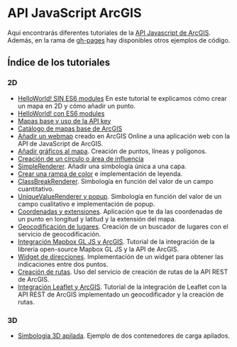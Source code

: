 # API JavaScript ArcGIS

Aquí encontrarás diferentes tutoriales de la [API Javascript de ArcGIS](https://developers.arcgis.com/javascript/). Además, en la rama de [gh-pages](https://github.com/esri-es/arcgis-devlabs/tree/gh-pages) hay disponibles otros ejemplos de código.

## Índice de los tutoriales
### 2D
* [HelloWorld! SIN ES6 modules](https://github.com/esri-es/arcgis-devlabs/tree/master/APIJavaScript/helloWorld) En este tutorial te explicamos cómo crear un mapa en 2D y cómo añadir un punto.
* [HelloWorld! con ES6 modules](https://github.com/esri-es/arcgis-devlabs/tree/master/APIJavaScript/helloWorldES6)
* [Mapas base y uso de la API key](https://github.com/esri-es/arcgis-devlabs/tree/master/APIJavaScript/tipos-de-mapas)
* [Catálogo de mapas base de ArcGIS](https://github.com/esri-es/arcgis-devlabs/tree/master/APIJavaScript/basemaps)
* [Añadir un webmap](https://github.com/esri-es/arcgis-devlabs/tree/master/APIJavaScript/webmap) creado en ArcGIS Online a una aplicación web con la API de JavaScript de ArcGIS.
* [Añadir gráficos al mapa](https://github.com/esri-es/arcgis-devlabs/tree/master/APIJavaScript/graphicPoint). Creación de puntos, líneas y polígonos.
* [Creación de un círculo o área de influencia](https://github.com/esri-es/arcgis-devlabs/tree/master/APIJavaScript/circle)
* [SimpleRenderer](https://github.com/esri-es/arcgis-devlabs/tree/master/APIJavaScript/simpleRenderer). Añadir una simbología única a una capa.
* [Crear una rampa de color](https://github.com/esri-es/arcgis-devlabs/tree/master/APIJavaScript/rampaColor) e implementación de leyenda.
* [ClassBreakRenderer](https://github.com/esri-es/arcgis-devlabs/tree/master/APIJavaScript/classBreakRenderer). Simbología en función del valor de un campo cuantitativo.
* [UniqueValueRenderer y popup](https://github.com/esri-es/arcgis-devlabs/tree/master/APIJavaScript/uniqueValueRenderer). Simbología en función del valor de un campo cualitativo e implementación de popup.
* [Coordenadas y extensiones](https://github.com/esri-es/arcgis-devlabs/tree/master/APIJavaScript/coordenadas). Aplicación que te da las coordenadas de un punto en longitud y latitud y la extensión del mapa.
* [Geocodificación de lugares](https://github.com/esri-es/arcgis-devlabs/tree/master/APIJavaScript/locatorTask). Creación de un buscador de lugares con el servicio de geocodificación.
* [Integración Mapbox GL JS y ArcGIS](https://github.com/esri-es/arcgis-devlabs/tree/master/APIJavaScript/mapbox). Tutorial de la integración de la librería open-source Mapbox GL JS y la API de ArcGIS.
* [Widget de direcciones](https://github.com/esri-es/arcgis-devlabs/tree/master/APIJavaScript/directions). Implementación de un widget para obtener las indicaciones entre dos puntos.
* [Creación de rutas](https://github.com/esri-es/arcgis-devlabs/tree/master/APIJavaScript/routeTask). Uso del servicio de creación de rutas de la API REST de ArcGIS.
* [Integración Leaflet y ArcGIS](https://github.com/esri-es/arcgis-devlabs/tree/master/APIJavaScript/leaflet). Tutorial de la integración de Leaflet con la API REST de ArcGIS implementado un geocodificador y la creación de rutas.

### 3D
* [Simbología 3D apilada](https://github.com/esri-es/arcgis-devlabs/tree/master/APIJavaScript/pile3Dsymbols). Ejemplo de dos contenedores de carga apilados.